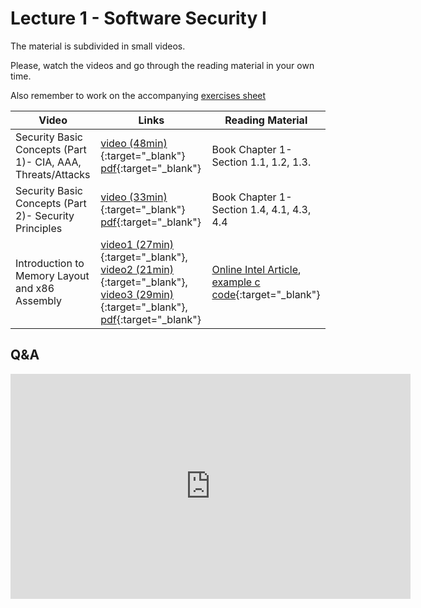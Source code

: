 # Lecture 1 - Software Security I

The material is subdivided in small videos.

Please, watch the videos and go through the reading material in your own time.

Also remember to work on the accompanying [exercises sheet](../exercises/EXERCISES1.html)

| Video                   | Links                     |        Reading Material                                                                                                                                                                                      |
|-------------------------|---------------------------|----------------------------------------------------------------------------------------------------------------------------------------------------------------------------------------------|
| Security Basic Concepts (Part 1)- CIA, AAA, Threats/Attacks | [video (48min)](https://web.microsoftstream.com/video/897a6c0c-c5f7-4bc3-abf4-0f15c128fe7e){:target="_blank"} [pdf](../slides/W1/W1-L1-IntroSec-P1.pdf){:target="_blank"} | Book Chapter 1- Section 1.1, 1.2, 1.3. |
| Security Basic Concepts (Part 2)- Security Principles | [video (33min)](https://web.microsoftstream.com/video/eb35cc31-7135-4a71-8e4d-3f69a9f7eb3b){:target="_blank"} [pdf](../slides/W1/W1-L1-IntroSec-P2.pdf){:target="_blank"} | Book Chapter 1- Section 1.4, 4.1, 4.3, 4.4|
| Introduction to Memory Layout and x86 Assembly | [video1 (27min)](https://web.microsoftstream.com/video/12faf0fb-cabd-4edc-8318-ad8cb442816a){:target="_blank"}, [video2 (21min)](https://web.microsoftstream.com/video/ae1ae69f-5e29-4df8-9b2a-0f0c8fc472e8){:target="_blank"}, [video3 (29min)](https://web.microsoftstream.com/video/d59d73a5-e175-449a-b307-0d622db6c677){:target="_blank"}, [pdf](../slides/W1/W1-L2-IntroMem-assembly.pdf){:target="_blank"} | [Online Intel Article](https://software.intel.com/content/www/us/en/develop/articles/introduction-to-x64-assembly.html), [example c code](../code/simple_prog.c){:target="_blank"}|

## Q&A

<iframe width="640" height="360" src="https://web.microsoftstream.com/embed/video/ea3031c5-de46-4fea-a6bd-055e336daab9?autoplay=false&amp;showinfo=true" allowfullscreen style="border:none;"></iframe>
